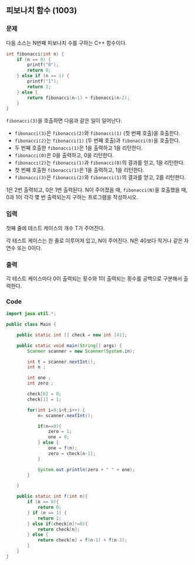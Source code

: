 ## 피보나치 함수 (1003)

### 문제

다음 소스는 N번째 피보나치 수를 구하는 C++ 함수이다.

```c
int fibonacci(int n) {
    if (n == 0) {
        printf("0");
        return 0;
    } else if (n == 1) {
        printf("1");
        return 1;
    } else {
        return fibonacci(n‐1) + fibonacci(n‐2);
    }
}
```

`fibonacci(3)`을 호출하면 다음과 같은 일이 일어난다.

- `fibonacci(3)`은 `fibonacci(2)`와 `fibonacci(1)` (첫 번째 호출)을 호출한다.
- `fibonacci(2)`는 `fibonacci(1)` (두 번째 호출)과 `fibonacci(0)`을 호출한다.
- 두 번째 호출한 `fibonacci(1)`은 1을 출력하고 1을 리턴한다.
- `fibonacci(0)`은 0을 출력하고, 0을 리턴한다.
- `fibonacci(2)`는 `fibonacci(1)`과 `fibonacci(0)`의 결과를 얻고, 1을 리턴한다.
- 첫 번째 호출한 `fibonacci(1)`은 1을 출력하고, 1을 리턴한다.
- `fibonacci(3)`은 `fibonacci(2)`와 `fibonacci(1)`의 결과를 얻고, 2를 리턴한다.

1은 2번 출력되고, 0은 1번 출력된다. N이 주어졌을 때, `fibonacci(N)`을 호출했을 때, 0과 1이 각각 몇 번 출력되는지 구하는 프로그램을 작성하시오.

### 입력

첫째 줄에 테스트 케이스의 개수 T가 주어진다.

각 테스트 케이스는 한 줄로 이루어져 있고, N이 주어진다. N은 40보다 작거나 같은 자연수 또는 0이다.



### 출력

각 테스트 케이스마다 0이 출력되는 횟수와 1이 출력되는 횟수를 공백으로 구분해서 출력한다.



### Code

```java
import java.util.*;

public class Main {

  	public static int [] check = new int [41];

    public static void main(String[] args) {
        Scanner scanner = new Scanner(System.in);

        int t = scanner.nextInt();
        int n ;

        int one ;
        int zero ;

        check[0] = 0;
        check[1] = 1;

        for(int i=0;i<t;i++) {
            n= scanner.nextInt();

            if(n==0){
                zero = 1;
                one = 0;
            } else {
                one = f(n);
                zero = check[n-1];
            }

            System.out.println(zero + " " + one);
        }

    }

    public static int f(int n){
        if (n == 0){
            return 0;
        } if (n == 1) {
            return 1;
        } else if(check[n]!=0){
            return check[n];
        } else {
            return check[n] = f(n-1) + f(n-2);
        }
    }
}

```





